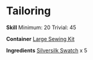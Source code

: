 <!-- TITLE: Silversilk Shoes -->
<!-- SUBTITLE: Intricately stitched -->

# Tailoring
**Skill**
Minimum: 20
Trivial: 45

**Container**
[Large Sewing Kit](large-sewing-kit)

**Ingredients**
[Silversilk Swatch](silversilk-swatch) x 5